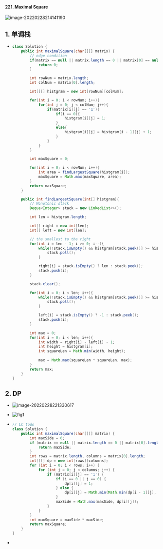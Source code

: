 #### [221. Maximal Square](https://leetcode-cn.com/problems/maximal-square/)

![image-20220228214141190](https://raw.githubusercontent.com/TWDH/Leetcode-From-Zero/pictures/img/image-20220228214141190.png)

## 1. 单调栈

- ```java
  class Solution {
      public int maximalSquare(char[][] matrix) {
          // edge condition
          if(matrix == null || matrix.length == 0 || matrix[0] == null || matrix[0].length == 0){
              return 0;
          }
  
          int rowNum = matrix.length;
          int colNum = matrix[0].length;
  
          int[][] histgram = new int[rowNum][colNum];
  
          for(int i = 0; i < rowNum; i++){
              for(int j = 0; j < colNum; j++){
                  if(matrix[i][j] == '1'){
                      if(i == 0){
                          histgram[i][j] = 1;
                      }
                      else{
                          histgram[i][j] = histgram[i - 1][j] + 1;
                      }
                  }
              }
          }
  
          int maxSquare = 0;
  
          for(int i = 0; i < rowNum; i++){
              int area = findLargestSquare(histgram[i]);
              maxSquare = Math.max(maxSquare, area);
          }
          return maxSquare;
      }
  
      public int findLargestSquare(int[] histgram){
          // Monotonic stack
          Deque<Integer> stack = new LinkedList<>();
  
          int len = histgram.length;
  
          int[] right = new int[len];
          int[] left = new int[len];
  
          // the smallest to the right
          for(int i = len - 1; i >= 0; i--){
              while(!stack.isEmpty() && histgram[stack.peek()] >= histgram[i]){
                  stack.poll();
              }
  
              right[i] = stack.isEmpty() ? len : stack.peek();
              stack.push(i);
          }
  
          stack.clear();
  
          for(int i = 0; i < len; i++){
              while(!stack.isEmpty() && histgram[stack.peek()] >= histgram[i]){
                  stack.poll();
              }
  
              left[i] = stack.isEmpty() ? -1 : stack.peek();
              stack.push(i);
          }
  
          int max = 0;
          for(int i = 0; i < len; i++){
              int width = right[i] - left[i] - 1;
              int height = histgram[i];
              int squareLen = Math.min(width, height);
              
              max = Math.max(squareLen * squareLen, max);
          }
          return max;
      }
  }
  ```

## 2. DP 

- ![image-20220228221330617](https://raw.githubusercontent.com/TWDH/Leetcode-From-Zero/pictures/img/image-20220228221330617.png)

- ![fig1](https://assets.leetcode-cn.com/solution-static/221/221_fig1.png)

- ```java
  // LC todo
  class Solution {
      public int maximalSquare(char[][] matrix) {
          int maxSide = 0;
          if (matrix == null || matrix.length == 0 || matrix[0].length == 0) {
              return maxSide;
          }
          int rows = matrix.length, columns = matrix[0].length;
          int[][] dp = new int[rows][columns];
          for (int i = 0; i < rows; i++) {
              for (int j = 0; j < columns; j++) {
                  if (matrix[i][j] == '1') {
                      if (i == 0 || j == 0) {
                          dp[i][j] = 1;
                      } else {
                          dp[i][j] = Math.min(Math.min(dp[i - 1][j], dp[i][j - 1]), dp[i - 1][j - 1]) + 1;
                      }
                      maxSide = Math.max(maxSide, dp[i][j]);
                  }
              }
          }
          int maxSquare = maxSide * maxSide;
          return maxSquare;
      }
  }
  ```

- 